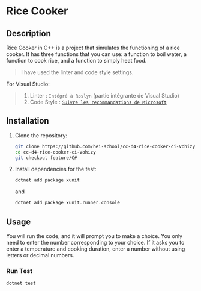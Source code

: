 # Rice Cooker

## Description

Rice Cooker in C++ is a project that simulates the functioning of a rice cooker. It has three functions that you can use: a function to boil water, a function to cook rice, and a function to simply heat food.

> I have used the linter and code style settings.

For Visual Studio:

> 1.  Linter : `Intégré à Roslyn` (partie intégrante de Visual Studio)
> 2.  Code Style : [`Suivre les recommandations de Microsoft`](https://docs.microsoft.com/en-us/dotnet/csharp/programming-guide/inside-a-program/coding-conventions)

## Installation

1. Clone the repository:

   ```bash
   git clone https://github.com/hei-school/cc-d4-rice-cooker-ci-Vohizy
   cd cc-d4-rice-cooker-ci-Vohizy
   git checkout feature/C#
   ```

2. Install dependencies for the test:

   ```bash
   dotnet add package xunit
   ```

   and

   ```bash
   dotnet add package xunit.runner.console
   ```

## Usage

You will run the code, and it will prompt you to make a choice. You only need to enter the number corresponding to your choice. If it asks you to enter a temperature and cooking duration, enter a number without using letters or decimal numbers.

### Run Test

```bash
dotnet test
```
